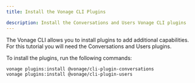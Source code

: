 ```yaml
---
title: Install the Vonage CLI Plugins

description: Install the Conversations and Users Vonage CLI plugins
---
```


The Vonage CLI allows you to install plugins to add additional capabilities. For this tutorial you will need the Conversations and Users plugins.

To install the plugins, run the following commands:

``` shell
vonage plugins:install @vonage/cli-plugin-conversations
vonage plugins:install @vonage/cli-plugin-users
```